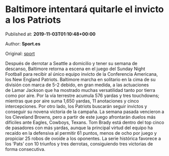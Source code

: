 
# Baltimore intentará quitarle el invicto a los Patriots

Published at: **2019-11-03T01:10:48+00:00**

Author: **Sport.es**

Original: [sport](https://www.sport.es/es/noticias/nfl/baltimore-intentara-quitarle-invicto-patriots-nfl-7712197)

Después de derrotar a Seattle a domicilio y tener su semana de descanso, Baltimore retorna a escena en el juego del Sunday Night Football para recibir al único equipo invicto de la Conferencia Americana, los New England Patriots.
Baltimore marcha en solitario en la cima de su división con marca de 5-2 debido, en gran medida, a las actuaciones de Lamar Jackson que ha mostrado muchas versatilidad tanto por tierra como por aire.
Por la vía terrestre acumula 576 yardas y tres touchdowns; mientras que por aire suma 1,650 yardas, 11 anotaciones y cinco intercepciones.
Por otro lado, los Patriots buscarán seguir invictos y conseguir su novena victoria de la campaña. La semana pasada vencieron a los Cleveland Browns, pero a partir de este juego afrontarán duelos más difíciles ante Eagles, Cowboys, Texans.
Tom Brady está dentro del top cinco de pasadores con más yardas, aunque la principal virtud del equipo ha recaído en la defensiva al permitir 61 puntos, menos de ocho por juego y propiciar 25 robos de ovoide a los oponentes.
La serie histórica favorece a los ‘Pats’ con 10 triunfos y tres derrotas, consiguiendo tres victorias de forma consecutiva.
